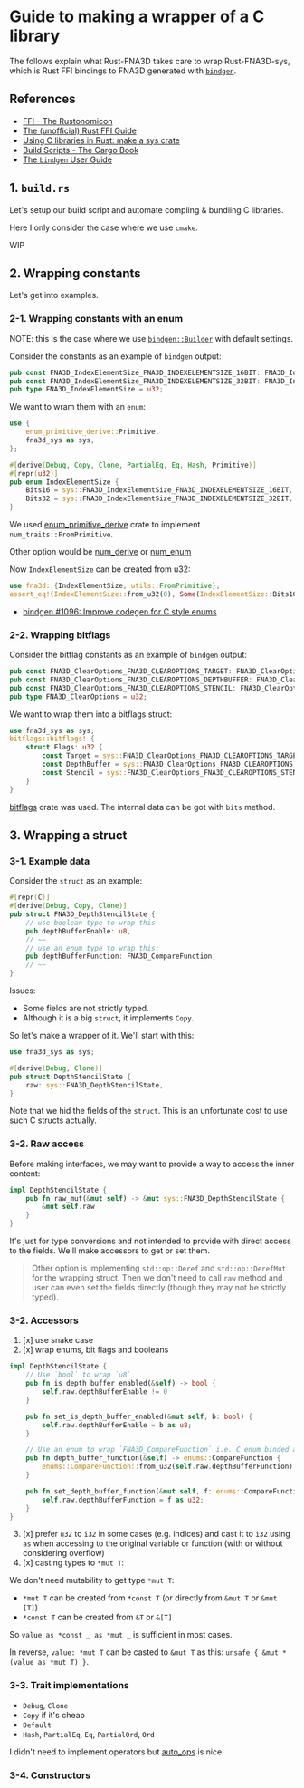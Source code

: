 # Guide to making a wrapper of a C library

The follows explain what Rust-FNA3D takes care to wrap Rust-FNA3D-sys, which is Rust FFI
bindings to FNA3D generated with [`bindgen`](https://github.com/rust-lang/rust-bindgen).

## References

* [FFI - The Rustonomicon](https://doc.rust-lang.org/nomicon/ffi.html#foreign-function-interface)
* [The (unofficial) Rust FFI Guide](https://michael-f-bryan.github.io/rust-ffi-guide/)
* [Using C libraries in Rust: make a sys crate](https://kornel.ski/rust-sys-crate)
* [Build Scripts - The Cargo Book](https://doc.rust-lang.org/cargo/reference/build-scripts.html#case-study-building-some-native-code)
* [The `bindgen` User Guide](https://rust-lang.github.io/rust-bindgen/)

## 1. `build.rs`

Let's setup our build script and automate compling & bundling C libraries.

Here I only consider the case where we use `cmake`.

WIP

## 2. Wrapping constants

Let's get into examples.

### 2-1. Wrapping constants with an enum

NOTE: this is the case where we use [`bindgen::Builder`](https://docs.rs/bindgen/newest/bindgen/struct.Builder.html) with default settings.

Consider the constants as an example of `bindgen` output:

```rust
pub const FNA3D_IndexElementSize_FNA3D_INDEXELEMENTSIZE_16BIT: FNA3D_IndexElementSize = 0;
pub const FNA3D_IndexElementSize_FNA3D_INDEXELEMENTSIZE_32BIT: FNA3D_IndexElementSize = 1;
pub type FNA3D_IndexElementSize = u32;
```

We want to wram them with an `enum`:

```rust
use {
    enum_primitive_derive::Primitive,
    fna3d_sys as sys,
};

#[derive(Debug, Copy, Clone, PartialEq, Eq, Hash, Primitive)]
#[repr(u32)]
pub enum IndexElementSize {
    Bits16 = sys::FNA3D_IndexElementSize_FNA3D_INDEXELEMENTSIZE_16BIT,
    Bits32 = sys::FNA3D_IndexElementSize_FNA3D_INDEXELEMENTSIZE_32BIT,
}
```

We used [enum_primitive_derive](https://crates.io/crates/enum_primitive_derive) crate to implement `num_traits::FromPrimitive`.

Other option would be [num_derive](https://docs.rs/num-derive/latest/num_derive/) or [num_enum](https://docs.rs/num_enum/latest/num_enum/)

Now `IndexElementSize` can be created from u32:

```rust
use fna3d::{IndexElementSize, utils::FromPrimitive};
assert_eq!(IndexElementSize::from_u32(0), Some(IndexElementSize::Bits16));
```

* [bindgen #1096: Improve codegen for C style enums](https://github.com/rust-lang/rust-bindgen/issues/1096)

### 2-2. Wrapping bitflags

Consider the bitflag constants as an example of `bindgen` output:

```rust
pub const FNA3D_ClearOptions_FNA3D_CLEAROPTIONS_TARGET: FNA3D_ClearOptions = 1;
pub const FNA3D_ClearOptions_FNA3D_CLEAROPTIONS_DEPTHBUFFER: FNA3D_ClearOptions = 2;
pub const FNA3D_ClearOptions_FNA3D_CLEAROPTIONS_STENCIL: FNA3D_ClearOptions = 4;
pub type FNA3D_ClearOptions = u32;
```

We want to wrap them into a bitflags struct:

```rust
use fna3d_sys as sys;
bitflags::bitflags! {
    struct Flags: u32 {
        const Target = sys::FNA3D_ClearOptions_FNA3D_CLEAROPTIONS_TARGET;
        const DepthBuffer = sys::FNA3D_ClearOptions_FNA3D_CLEAROPTIONS_DEPTHBUFFER;
        const Stencil = sys::FNA3D_ClearOptions_FNA3D_CLEAROPTIONS_STENCIL;
    }
}
```

[bitflags](https://docs.rs/bitflags/newest/bitflags/) crate was used. The internal data can be got with `bits` method.

## 3. Wrapping a struct

### 3-1. Example data

Consider the `struct` as an example:

```rust
#[repr(C)]
#[derive(Debug, Copy, Clone)]
pub struct FNA3D_DepthStencilState {
    // use boolean type to wrap this
    pub depthBufferEnable: u8,
    // ~~
    // use an enum type to wrap this:
    pub depthBufferFunction: FNA3D_CompareFunction,
    // ~~
}
```

Issues:

* Some fields are not strictly typed.
* Although it is a big `struct`, it implements `Copy`.

So let's make a wrapper of it. We'll start with this:

```rust
use fna3d_sys as sys;

#[derive(Debug, Clone)]
pub struct DepthStencilState {
    raw: sys::FNA3D_DepthStencilState,
}
```

Note that we hid the fields of the `struct`. This is an unfortunate cost to use such C structs actually.

### 3-2. Raw access

Before making interfaces, we may want to provide a way to access the inner content:

```rust
impl DepthStencilState {
    pub fn raw_mut(&mut self) -> &mut sys::FNA3D_DepthStencilState {
        &mut self.raw
    }
}
```

It's just for type conversions and not intended to provide with direct access to the fields. We'll make accessors to get or set them.

> Other option is implementing `std::op::Deref` and `std::op::DerefMut` for the wrapping struct. Then we don't need to call `raw` method and user can even set the fields directly (though they may not be strictly typed).

### 3-2. Accessors

1. [x] use snake case
2. [x] wrap enums, bit flags and booleans

```rust
impl DepthStencilState {
    // Use `bool` to wrap `u8`
    pub fn is_depth_buffer_enabled(&self) -> bool {
        self.raw.depthBufferEnable != 0
    }

    pub fn set_is_depth_buffer_enabled(&mut self, b: bool) {
        self.raw.depthBufferEnable = b as u8;
    }

    // Use an enum to wrap `FNA3D_CompareFunction` i.e. C enum binded as an alias of `u32`
    pub fn depth_buffer_function(&self) -> enums::CompareFunction {
        enums::CompareFunction::from_u32(self.raw.depthBufferFunction).unwrap()
    }

    pub fn set_depth_buffer_function(&mut self, f: enums::CompareFunction) {
        self.raw.depthBufferFunction = f as u32;
    }
}
```

3. [x] prefer `u32` to `i32` in some cases (e.g. indices) and cast it to `i32` using `as` when accessing to the original variable or function (with or without considering overflow)
4. [x] casting types to `*mut T`:

We don't need mutability to get type `*mut T`:

* `*mut T` can be created from `*const T` (or directly from `&mut T` or `&mut [T]`)
* `*const T` can be created from `&T` or `&[T]`

So `value as *const _ as *mut _` is sufficient in most cases.

In reverse, `value: *mut T` can be casted to `&mut T` as this: `unsafe { &mut *(value as *mut T) }`.

### 3-3. Trait implementations

* `Debug`, `Clone`
* `Copy` if it's cheap
* `Default`
* `Hash`, `PartialEq`, `Eq`, `PartialOrd`, `Ord`

I didn't need to implement operators but [auto_ops](https://docs.rs/auto_ops/) is nice.

### 3-4. Constructors

